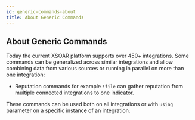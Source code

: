 ```yaml
---
id: generic-commands-about
title: About Generic Commands
---
```



## About Generic Commands

Today the current XSOAR platform supports over 450+ integrations. 
Some commands can be generalized across similar integrations and allow combining data from various sources or running in parallel on more than one integration:

* Reputation commands for example `!file` can gather reputation from multiple connected integrations to one indicator.

These commands can be used both on all integrations or with `using` parameter on a specific instance of an integration.  



